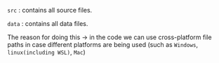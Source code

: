 `src` : contains all source files.

`data` : contains all data files.

The reason for doing this -> in the code we can use cross-platform file paths in case different platforms are being used (such as `Windows`, `linux(including WSL)`, `Mac`)
